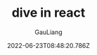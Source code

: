 ---
title: dive in react
author: GauLiang
type: series
series: react
date: 2022-06-23T08:48:20.786Z
tags: []
description: description
draft: true
cover: false     # image name
---